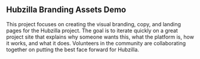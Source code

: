 ## Hubzilla Branding Assets Demo

This project focuses on creating the visual branding, copy, and landing pages for the Hubzilla project. The goal is to iterate quickly on a great project site that explains why someone wants this, what the platform is, how it works, and what it does. Volunteers in the community are collaborating together on putting the best face forward for Hubzilla.